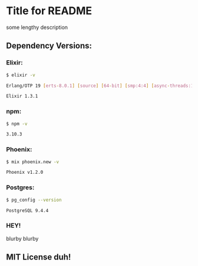 # Title for README

some lengthy description

<!-- ex_versions -->
## Dependency Versions:
### Elixir:
```bash
$ elixir -v

Erlang/OTP 19 [erts-8.0.1] [source] [64-bit] [smp:4:4] [async-threads:10] [hipe] [kernel-poll:false] [dtrace]

Elixir 1.3.1
```
### npm:
```bash
$ npm -v

3.10.3
```
### Phoenix:
```bash
$ mix phoenix.new -v

Phoenix v1.2.0
```
### Postgres:
```bash
$ pg_config --version

PostgreSQL 9.4.4
```
<!-- ex_versions -->

### HEY!

blurby blurby


## MIT License duh!
